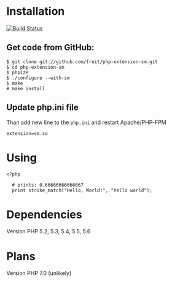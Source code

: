 # Installation

[![Build Status](https://travis-ci.org/fruit/php-extension-sm.svg?branch=master)](https://travis-ci.org/fruit/php-extension-sm)

## Get code from GitHub:

    $ git clone git://github.com/fruit/php-extension-sm.git
    $ cd php-extension-sm
    $ phpize
    $ ./configure --with-sm
    $ make
    # make install

## Update php.ini file

Than add new line to the `php.ini` and restart Apache/PHP-FPM

    extension=sm.so

# Using

    <?php

      # prints: 0.66666666666667
      print strike_match("Hello, World!", "hello world");


# Dependencies

  Version PHP 5.2, 5.3, 5.4, 5.5, 5.6

# Plans

  Version PHP 7.0 (unlikely)